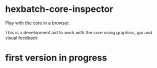 # hexbatch-core-inspector

Play with the core in a browser.

This is a development aid to work with the core using graphics, gui and visual feedback

# first version in progress
